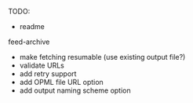 TODO:
- readme

feed-archive
- make fetching resumable (use existing output file?)
- validate URLs
- add retry support
- add OPML file URL option
- add output naming scheme option
